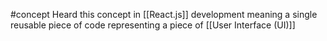 #concept 
Heard this concept in [[React.js]] development meaning a single reusable piece of code representing a piece of [[User Interface (UI)]]